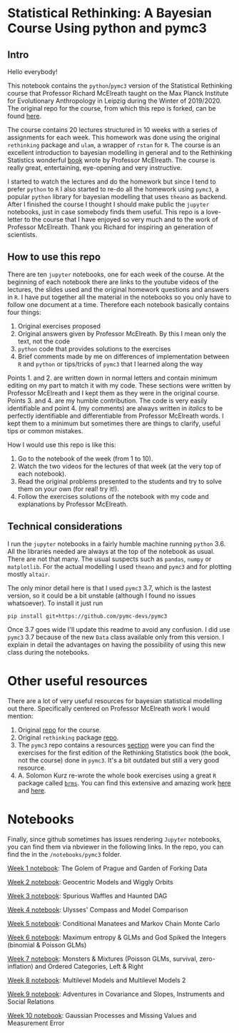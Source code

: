 Statistical Rethinking: A Bayesian Course Using python and pymc3
===============

## Intro

Hello everybody!

This notebook contains the `python`/`pymc3` version of the Statistical Rethinking course that Professor Richard McElreath taught on the Max Planck Institute for Evolutionary Anthropology in Leipzig during the Winter of 2019/2020. The original repo for the course, from which this repo is forked, can be found [here](https://github.com/rmcelreath/statrethinking_winter2019).

The course contains 20 lectures structured in 10 weeks with a series of assignments for each week. This homework was done using the original `rethinking` package and `ulam`, a wrapper of `rstan` for `R`. The course is an excellent introduction to bayesian modelling in general and to the Rethinking Statistics wonderful [book](https://xcelab.net/rm/statistical-rethinking/) wrote by Professor McElreath. The course is really great, entertaining, eye-opening and very instructive.

I started to watch the lectures and do the homework but since I tend to prefer `python` to `R` I also started to re-do all the homework using `pymc3`, a popular `python` library for bayesian modelling that uses `theano` as backend. After I finished the course I thought I should make public the `jupyter` notebooks, just in case somebody finds them useful. This repo is a love-letter to the course that I have enjoyed so very much and to the work of Professor McElreath. Thank you Richard for inspiring an generation of scientists.

## How to use this repo

There are ten `jupyter` notebooks, one for each week of the course. At the beginning of each notebook there are links to the youtube videos of the lectures, the slides used and the original homework questions and answers in `R`. I have put together all the material in the notebooks so you only have to follow one document at a time. Therefore each notebook basically contains four things:

1. Original exercises proposed
2. Original answers given by Professor McElreath. By this I mean only the text, not the code
3. `python` code that provides solutions to the exercises
4. Brief comments made by me on differences of implementation between `R` and `python` or tips/tricks of `pymc3` that I learned along the way

Points 1. and 2. are written down in normal letters and contain minimum editing on my part to match it with my code. These sections were written by Professor McElreath and I kept them as they were in the original course. Points 3. and 4. are my humble contribution. The code is very easily identifiable and point 4. (my comments) are always written in _italics_ to be perfectly identifiable and differentiable from Professor McElreath words. I kept them to a minimum but sometimes there are things to clarify, useful tips or common mistakes.

How I would use this repo is like this:

1. Go to the notebook of the week (from 1 to 10).
2. Watch the two videos for the lectures of that week (at the very top of each notebook).
3. Read the original problems presented to the students and try to solve them on your own (for real! try it!).
4. Follow the exercises solutions of the notebook with my code and explanations by Professor McElreath.

## Technical considerations

I run the `jupyter` notebooks in a fairly humble machine running `python` 3.6. All the libraries needed are always at the top of the notebook as usual. There are not that many. The usual suspects such as `pandas`, `numpy` or `matplotlib`. For the actual modelling I used `theano` and `pymc3` and for plotting mostly `altair`.

The only minor detail here is that I used `pymc3` 3.7, which is the lastest version, so it could be a bit unstable (although I found no issues whatsoever). To install it just run

```
pip install git+https://github.com/pymc-devs/pymc3
```

Once 3.7 goes wide I'll update this readme to avoid any confusion. I did use `pymc3` 3.7 because of the new `Data` class available only from this version. I explain in detail the advantages on having the possibility of using this new class during the notebooks.

# Other useful resources

There are a lot of very useful resources for bayesian statistical modelling out there. Specifically centered on Professor McElreath work I would mention:

1. Original [repo](https://github.com/rmcelreath/statrethinking_winter2019) for the course.
2. Original `rethinking` package [repo](https://github.com/rmcelreath/rethinking).
3. The `pymc3` repo contains a resources [section](https://github.com/pymc-devs/resources/tree/master/Rethinking) were you can find the exercises for the first edition of the Rethinking Statistics book (the book, not the course) done in `pymc3`. It's a bit outdated but still a very good resource.
4. A. Solomon Kurz re-wrote the whole book exercises using a great `R` package called [`brms`](https://github.com/paul-buerkner/brms). You can find this extensive and amazing work [here](https://github.com/ASKurz/Statistical_Rethinking_with_brms_ggplot2_and_the_tidyverse) and [here](https://bookdown.org/ajkurz/Statistical_Rethinking_recoded/). 

# Notebooks

Finally, since github sometimes has issues rendering `Jupyter` notebooks, you can find them via nbviewer in the following links. In the repo, you can find the in the `/notebooks/pymc3` folder.

[Week 1 notebook](https://nbviewer.jupyter.org/github/gbosquechacon/statrethinking_winter2019/blob/master/notebooks/pymc3/rethink_stats_pymc3_w01.ipynb): The Golem of Prague and Garden of Forking Data

[Week 2 notebook](https://nbviewer.jupyter.org/github/gbosquechacon/statrethinking_winter2019/blob/master/notebooks/pymc3/rethink_stats_pymc3_w02.ipynb): Geocentric Models and Wiggly Orbits

[Week 3 notebook](https://nbviewer.jupyter.org/github/gbosquechacon/statrethinking_winter2019/blob/master/notebooks/pymc3/rethink_stats_pymc3_w03.ipynb): Spurious Waffles and Haunted DAG

[Week 4 notebook](https://nbviewer.jupyter.org/github/gbosquechacon/statrethinking_winter2019/blob/master/notebooks/pymc3/rethink_stats_pymc3_w04.ipynb): Ulysses' Compass and Model Comparison

[Week 5 notebook](https://nbviewer.jupyter.org/github/gbosquechacon/statrethinking_winter2019/blob/master/notebooks/pymc3/rethink_stats_pymc3_w05.ipynb): Conditional Manatees and Markov Chain Monte Carlo

[Week 6 notebook](https://nbviewer.jupyter.org/github/gbosquechacon/statrethinking_winter2019/blob/master/notebooks/pymc3/rethink_stats_pymc3_w06.ipynb): Maximum entropy & GLMs and God Spiked the Integers (binomial & Poisson GLMs)

[Week 7 notebook](https://nbviewer.jupyter.org/github/gbosquechacon/statrethinking_winter2019/blob/master/notebooks/pymc3/rethink_stats_pymc3_w07.ipynb): Monsters & Mixtures (Poisson GLMs, survival, zero-inflation) and Ordered Categories, Left & Right

[Week 8 notebook](https://nbviewer.jupyter.org/github/gbosquechacon/statrethinking_winter2019/blob/master/notebooks/pymc3/rethink_stats_pymc3_w08.ipynb): Multilevel Models and Multilevel Models 2

[Week 9 notebook](https://nbviewer.jupyter.org/github/gbosquechacon/statrethinking_winter2019/blob/master/notebooks/pymc3/rethink_stats_pymc3_w09.ipynb): Adventures in Covariance and Slopes, Instruments and Social Relations

[Week 10 notebook](https://nbviewer.jupyter.org/github/gbosquechacon/statrethinking_winter2019/blob/master/notebooks/pymc3/rethink_stats_pymc3_w10.ipynb): Gaussian Processes and Missing Values and Measurement Error
